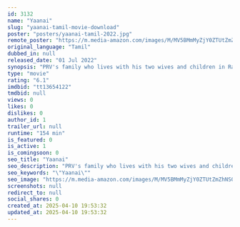 ```yaml
---
id: 3132
name: "Yaanai"
slug: "yaanai-tamil-movie-download"
poster: "posters/yaanai-tamil-2022.jpg"
remote_poster: "https://m.media-amazon.com/images/M/MV5BMmMyZjY0ZTUtZmZhNS00NDZlLWIzNjYtN2M1ZGEzZmQ3ZDI2XkEyXkFqcGc@._V1_SX300.jpg"
original_language: "Tamil"
dubbed_in: null
released_date: "01 Jul 2022"
synopsis: "PRV's family who lives with his two wives and children in Ramnad district.. Also, there is a family who is convinced that PRV's family only caused the death of his brother. The movie narrates many incidents that happen in the two ..."
type: "movie"
rating: "6.1"
imdbid: "tt13654122"
tmdbid: null
views: 0
likes: 0
dislikes: 0
author_id: 1
trailer_url: null
runtime: "154 min"
is_featured: 0
is_active: 1
is_comingsoon: 0
seo_title: "Yaanai"
seo_description: "PRV's family who lives with his two wives and children in Ramnad district.. Also, there is a family who is convinced that PRV's family only caused the death of his brother. The movie narrates many incidents that happen in the two ..."
seo_keywords: "\"Yaanai\""
seo_image: "https://m.media-amazon.com/images/M/MV5BMmMyZjY0ZTUtZmZhNS00NDZlLWIzNjYtN2M1ZGEzZmQ3ZDI2XkEyXkFqcGc@._V1_SX300.jpg"
screenshots: null
redirect_to: null
social_shares: 0
created_at: 2025-04-10 19:53:32
updated_at: 2025-04-10 19:53:32
---
```



